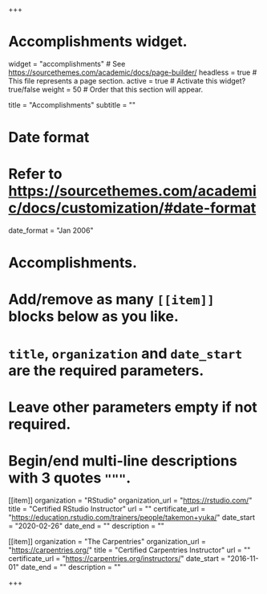 +++
# Accomplishments widget.
widget = "accomplishments"  # See https://sourcethemes.com/academic/docs/page-builder/
headless = true  # This file represents a page section.
active = true  # Activate this widget? true/false
weight = 50  # Order that this section will appear.

title = "Accomplish&shy;ments"
subtitle = ""

# Date format
#   Refer to https://sourcethemes.com/academic/docs/customization/#date-format
date_format = "Jan 2006"

# Accomplishments.
#   Add/remove as many `[[item]]` blocks below as you like.
#   `title`, `organization` and `date_start` are the required parameters.
#   Leave other parameters empty if not required.
#   Begin/end multi-line descriptions with 3 quotes `"""`.

[[item]]
  organization = "RStudio"
  organization_url = "https://rstudio.com/"
  title = "Certified RStudio Instructor"
  url = ""
  certificate_url = "https://education.rstudio.com/trainers/people/takemon+yuka/"
  date_start = "2020-02-26"
  date_end = ""
  description = ""

[[item]]
  organization = "The Carpentries"
  organization_url = "https://carpentries.org/"
  title = "Certified Carpentries Instructor"
  url = ""
  certificate_url = "https://carpentries.org/instructors/"
  date_start = "2016-11-01"
  date_end = ""
  description = ""

+++
